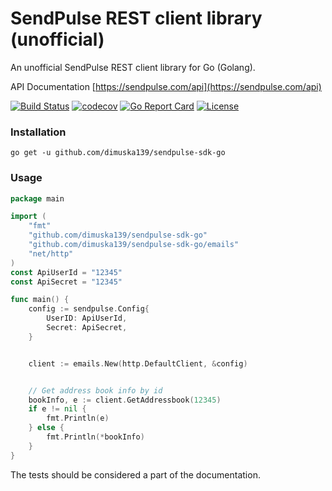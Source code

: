# SendPulse REST client library (unofficial)
An unofficial SendPulse REST client library for Go (Golang).

API Documentation [https://sendpulse.com/api](https://sendpulse.com/api)

[![Build Status](https://travis-ci.org/dimuska139/sendpulse-sdk-go.svg?branch=master)](https://travis-ci.org/dimuska139/sendpulse-sdk-go)
[![codecov](https://codecov.io/gh/dimuska139/sendpulse-sdk-go/branch/master/graph/badge.svg)](https://codecov.io/gh/dimuska139/sendpulse-sdk-go)
[![Go Report Card](https://goreportcard.com/badge/github.com/dimuska139/sendpulse-sdk-go)](https://goreportcard.com/report/github.com/dimuska139/sendpulse-sdk-go)
[![License](https://img.shields.io/github/license/mashape/apistatus.svg)](https://github.com/dimuska139/sendpulse-sdk-go/blob/master/LICENSE)

### Installation

```shell
go get -u github.com/dimuska139/sendpulse-sdk-go
```

### Usage
```go
package main

import (
	"fmt"
    "github.com/dimuska139/sendpulse-sdk-go"
	"github.com/dimuska139/sendpulse-sdk-go/emails"
    "net/http"
)
const ApiUserId = "12345"
const ApiSecret = "12345"

func main() {
    config := sendpulse.Config{
		UserID: ApiUserId,
		Secret: ApiSecret,
	}


	client := emails.New(http.DefaultClient, &config)


	// Get address book info by id
	bookInfo, e := client.GetAddressbook(12345)
	if e != nil {
		fmt.Println(e)
	} else {
		fmt.Println(*bookInfo)
	}
}
```

The tests should be considered a part of the documentation.
